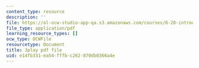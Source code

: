 ```yaml
---
content_type: resource
description: ''
file: https://ol-ocw-studio-app-qa.s3.amazonaws.com/courses/8-20-introduction-to-special-relativity-january-iap-2021/e14fb331ea54fffbc262870db0366a4e_4U9B9YgEqe4.pdf
file_type: application/pdf
learning_resource_types: []
ocw_type: OCWFile
resourcetype: Document
title: 3play pdf file
uid: e14fb331-ea54-fffb-c262-870db0366a4e
---
```

